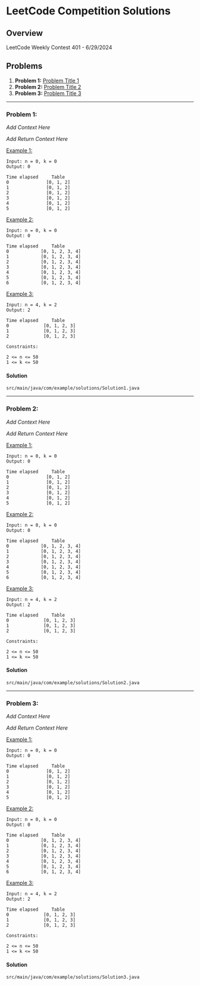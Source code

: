 # LeetCode Competition Solutions

## Overview

LeetCode Weekly Contest 401 - 6/29/2024

## Problems

1. **Problem 1:** [Problem Title 1](#problem-1-title)
2. **Problem 2:** [Problem Title 2](#problem-2-title)
3. **Problem 3:** [Problem Title 3](#problem-3-title)

---

### Problem 1:

*Add Context Here*

*Add Return Context Here*

<u>Example 1:</u>
```
Input: n = 0, k = 0
Output: 0
```
```
Time elapsed     Table
0              [0, 1, 2]
1              [0, 1, 2]
2              [0, 1, 2]
3              [0, 1, 2]
4              [0, 1, 2]
5              [0, 1, 2]
```

<u>Example 2:</u>
```
Input: n = 0, k = 0
Output: 0
```
```
Time elapsed     Table
0            [0, 1, 2, 3, 4]
1            [0, 1, 2, 3, 4]
2            [0, 1, 2, 3, 4]
3            [0, 1, 2, 3, 4]
4            [0, 1, 2, 3, 4]
5            [0, 1, 2, 3, 4]
6            [0, 1, 2, 3, 4]
```

<u>Example 3:</u>
```
Input: n = 4, k = 2
Output: 2
```
```
Time elapsed     Table
0             [0, 1, 2, 3]
1             [0, 1, 2, 3]
2             [0, 1, 2, 3]
```

```
Constraints:

2 <= n <= 50
1 <= k <= 50
```

#### Solution
```src/main/java/com/example/solutions/Solution1.java```


---

### Problem 2:

*Add Context Here*

*Add Return Context Here*

<u>Example 1:</u>
```
Input: n = 0, k = 0
Output: 0
```
```
Time elapsed     Table
0              [0, 1, 2]
1              [0, 1, 2]
2              [0, 1, 2]
3              [0, 1, 2]
4              [0, 1, 2]
5              [0, 1, 2]
```

<u>Example 2:</u>
```
Input: n = 0, k = 0
Output: 0
```
```
Time elapsed     Table
0            [0, 1, 2, 3, 4]
1            [0, 1, 2, 3, 4]
2            [0, 1, 2, 3, 4]
3            [0, 1, 2, 3, 4]
4            [0, 1, 2, 3, 4]
5            [0, 1, 2, 3, 4]
6            [0, 1, 2, 3, 4]
```

<u>Example 3:</u>
```
Input: n = 4, k = 2
Output: 2
```
```
Time elapsed     Table
0             [0, 1, 2, 3]
1             [0, 1, 2, 3]
2             [0, 1, 2, 3]
```

```
Constraints:

2 <= n <= 50
1 <= k <= 50
```

#### Solution
```src/main/java/com/example/solutions/Solution2.java```


---

### Problem 3:

*Add Context Here*

*Add Return Context Here*

<u>Example 1:</u>
```
Input: n = 0, k = 0
Output: 0
```
```
Time elapsed     Table
0              [0, 1, 2]
1              [0, 1, 2]
2              [0, 1, 2]
3              [0, 1, 2]
4              [0, 1, 2]
5              [0, 1, 2]
```

<u>Example 2:</u>
```
Input: n = 0, k = 0
Output: 0
```
```
Time elapsed     Table
0            [0, 1, 2, 3, 4]
1            [0, 1, 2, 3, 4]
2            [0, 1, 2, 3, 4]
3            [0, 1, 2, 3, 4]
4            [0, 1, 2, 3, 4]
5            [0, 1, 2, 3, 4]
6            [0, 1, 2, 3, 4]
```

<u>Example 3:</u>
```
Input: n = 4, k = 2
Output: 2
```
```
Time elapsed     Table
0             [0, 1, 2, 3]
1             [0, 1, 2, 3]
2             [0, 1, 2, 3]
```

```
Constraints:

2 <= n <= 50
1 <= k <= 50
```

#### Solution
```src/main/java/com/example/solutions/Solution3.java```
